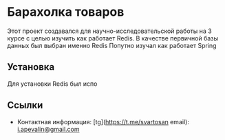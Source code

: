 # Барахолка товаров

Этот проект создавался для научно-исследовательской работы на 3 курсе с целью изучить как работает Redis. В качестве первичной базы данных был выбран именно Redis
Попутно изучал как работает Spring
## Установка
Для установки Redis был испо
## Ссылки
* Контактная информация: [tg](https://t.me/svartosan email): i.apevalin@gmail.com
